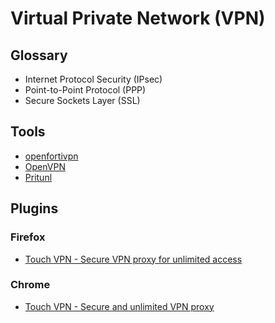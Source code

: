# Virtual Private Network (VPN)

## Glossary

- Internet Protocol Security (IPsec)
- Point-to-Point Protocol (PPP)
- Secure Sockets Layer (SSL)

## Tools

- [openfortivpn](/openfortivpn.md)
- [OpenVPN](/openvpn.md)
- [Pritunl](/pritunl/README.md)

## Plugins

### Firefox

- [Touch VPN - Secure VPN proxy for unlimited access](https://addons.mozilla.org/en-US/firefox/addon/touch-vpn/)

### Chrome

- [Touch VPN - Secure and unlimited VPN proxy](https://chrome.google.com/webstore/detail/touch-vpn-secure-and-unli/bihmplhobchoageeokmgbdihknkjbknd)
